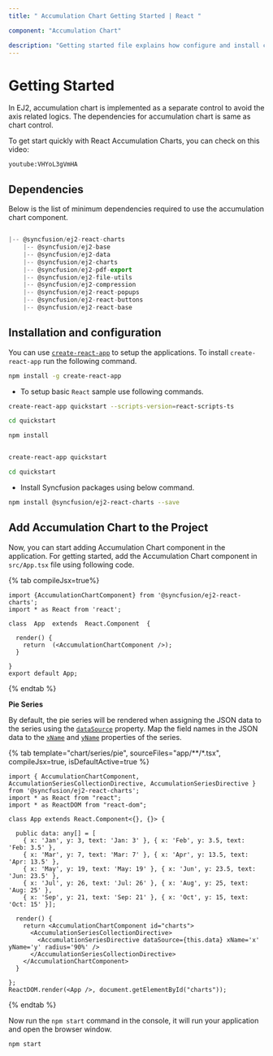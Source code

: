 ```yaml
---
title: " Accumulation Chart Getting Started | React "

component: "Accumulation Chart"

description: "Getting started file explains how configure and install chart packages and also how to create basic accumulation chart."
---
```

<!-- markdownlint-disable MD036 -->

# Getting Started

In EJ2, accumulation chart is implemented as a separate control to avoid the axis related logics.
The dependencies for accumulation chart is same as chart control.

To get start quickly with React Accumulation Charts, you can check on this video:

`youtube:VHYoL3gVmHA`

## Dependencies

Below is the list of minimum dependencies required to use the accumulation chart component.

```javascript

|-- @syncfusion/ej2-react-charts
    |-- @syncfusion/ej2-base
    |-- @syncfusion/ej2-data
    |-- @syncfusion/ej2-charts
    |-- @syncfusion/ej2-pdf-export
    |-- @syncfusion/ej2-file-utils
    |-- @syncfusion/ej2-compression
    |-- @syncfusion/ej2-react-popups
    |-- @syncfusion/ej2-react-buttons
    |-- @syncfusion/ej2-react-base
```

## Installation and configuration

You can use [`create-react-app`](https://github.com/facebookincubator/create-react-app) to setup the applications.
To install `create-react-app` run the following command.

```sh
npm install -g create-react-app
```

* To setup basic `React` sample use following commands.

<div class='tsx'>

```sh
create-react-app quickstart --scripts-version=react-scripts-ts

cd quickstart

npm install

```

</div>

<div class='jsx'>

```sh

create-react-app quickstart

cd quickstart

```

</div>

* Install Syncfusion packages using below command.

```sh
npm install @syncfusion/ej2-react-charts --save
```

## Add Accumulation Chart to the Project

Now, you can start adding Accumulation Chart component in the application.
For getting started, add the Accumulation Chart component in `src/App.tsx` file using following code.

{% tab compileJsx=true%}

```tsx
import {AccumulationChartComponent} from '@syncfusion/ej2-react-charts';
import * as React from 'react';

class  App  extends  React.Component  {

  render() {
    return  (<AccumulationChartComponent />);
  }

}
export default App;

```

{% endtab %}

**Pie Series**

By default, the pie series will be rendered when assigning the JSON data to the series using the
[`dataSource`](../api/accumulation-chart/accumulationSeriesModel/#datasource) property. Map the field names
in the JSON data to the [`xName`](../api/accumulation-chart/accumulationSeriesModel/#xname) and
[`yName`](../api/accumulation-chart/accumulationSeriesModel/#yname) properties of the series.

{% tab template="chart/series/pie", sourceFiles="app/**/*.tsx", compileJsx=true, isDefaultActive=true %}

```tsx
import { AccumulationChartComponent, AccumulationSeriesCollectionDirective, AccumulationSeriesDirective } from '@syncfusion/ej2-react-charts';
import * as React from "react";
import * as ReactDOM from "react-dom";

class App extends React.Component<{}, {}> {

  public data: any[] = [
    { x: 'Jan', y: 3, text: 'Jan: 3' }, { x: 'Feb', y: 3.5, text: 'Feb: 3.5' },
    { x: 'Mar', y: 7, text: 'Mar: 7' }, { x: 'Apr', y: 13.5, text: 'Apr: 13.5' },
    { x: 'May', y: 19, text: 'May: 19' }, { x: 'Jun', y: 23.5, text: 'Jun: 23.5' },
    { x: 'Jul', y: 26, text: 'Jul: 26' }, { x: 'Aug', y: 25, text: 'Aug: 25' },
    { x: 'Sep', y: 21, text: 'Sep: 21' }, { x: 'Oct', y: 15, text: 'Oct: 15' }];

  render() {
    return <AccumulationChartComponent id="charts">
      <AccumulationSeriesCollectionDirective>
        <AccumulationSeriesDirective dataSource={this.data} xName='x' yName='y' radius='90%' />
      </AccumulationSeriesCollectionDirective>
    </AccumulationChartComponent>
  }

};
ReactDOM.render(<App />, document.getElementById("charts"));
```

{% endtab %}

Now run the `npm start` command in the console, it will run your application and open the browser window.

```sh
npm start
```